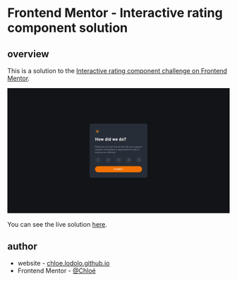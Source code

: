 # Frontend Mentor - Interactive rating component solution

## overview

This is a solution to the [Interactive rating component challenge on Frontend Mentor](https://www.frontendmentor.io/challenges/interactive-rating-component-koxpeBUmI).

![](./screenshot.png)

You can see the live solution [here](https://chloelodolo.github.io/frontend-mentor-interactive-rating/).

## author

- website - [chloe.lodolo.github.io](https://chloelodolo.github.io)
- Frontend Mentor - [@Chloé](https://www.frontendmentor.io/profile/ChloeLodolo)

